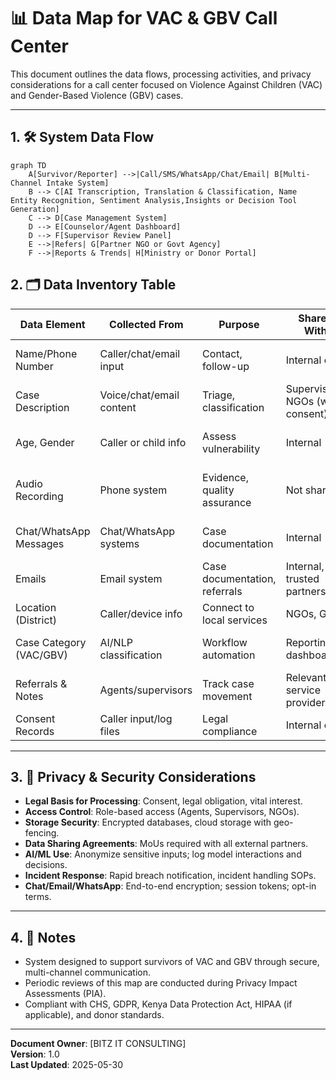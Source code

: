 # 📊 Data Map for VAC & GBV Call Center

This document outlines the data flows, processing activities, and privacy considerations for a call center focused on Violence Against Children (VAC) and Gender-Based Violence (GBV) cases.

---

## 1. 🛠️ System Data Flow

```mermaid
graph TD
    A[Survivor/Reporter] -->|Call/SMS/WhatsApp/Chat/Email| B[Multi-Channel Intake System]
    B --> C[AI Transcription, Translation & Classification, Name Entity Recognition, Sentiment Analysis,Insights or Decision Tool Generation]
    C --> D[Case Management System]
    D --> E[Counselor/Agent Dashboard]
    D --> F[Supervisor Review Panel]
    E -->|Refers| G[Partner NGO or Govt Agency]
    F -->|Reports & Trends| H[Ministry or Donor Portal]

```


## 2. 🗂️ Data Inventory Table

| **Data Element**        | **Collected From**         | **Purpose**                       | **Shared With**                | **Retention Policy**             |
|-------------------------|----------------------------|------------------------------------|--------------------------------|----------------------------------|
| Name/Phone Number       | Caller/chat/email input    | Contact, follow-up                | Internal only                  | 3–6 months post-resolution       |
| Case Description        | Voice/chat/email content   | Triage, classification            | Supervisors, NGOs (with consent) | Retained for 2 years             |
| Age, Gender             | Caller or child info       | Assess vulnerability              | Internal                       | Encrypted, redact when shared    |
| Audio Recording         | Phone system               | Evidence, quality assurance       | Not shared                     | Auto-deleted after 30 days       |
| Chat/WhatsApp Messages  | Chat/WhatsApp systems      | Case documentation                | Internal                       | 1 year or anonymized for NLP     |
| Emails                  | Email system               | Case documentation, referrals     | Internal, trusted partners     | Archive after 6 months           |
| Location (District)     | Caller/device info         | Connect to local services         | NGOs, Govt                     | Shared with consent              |
| Case Category (VAC/GBV) | AI/NLP classification      | Workflow automation               | Reporting dashboard            | Anonymized before analytics      |
| Referrals & Notes       | Agents/supervisors         | Track case movement               | Relevant service providers     | Retained as per MoU              |
| Consent Records         | Caller input/log files     | Legal compliance                  | Internal only                  | 5 years minimum                  |

---

## 3. 🔐 Privacy & Security Considerations

- **Legal Basis for Processing**: Consent, legal obligation, vital interest.
- **Access Control**: Role-based access (Agents, Supervisors, NGOs).
- **Storage Security**: Encrypted databases, cloud storage with geo-fencing.
- **Data Sharing Agreements**: MoUs required with all external partners.
- **AI/ML Use**: Anonymize sensitive inputs; log model interactions and decisions.
- **Incident Response**: Rapid breach notification, incident handling SOPs.
- **Chat/Email/WhatsApp**: End-to-end encryption; session tokens; opt-in terms.

---

## 4. 📝 Notes

- System designed to support survivors of VAC and GBV through secure, multi-channel communication.
- Periodic reviews of this map are conducted during Privacy Impact Assessments (PIA).
- Compliant with CHS, GDPR, Kenya Data Protection Act, HIPAA (if applicable), and donor standards.

---

**Document Owner**: [BITZ IT CONSULTING]  
**Version**: 1.0  
**Last Updated**: 2025-05-30
